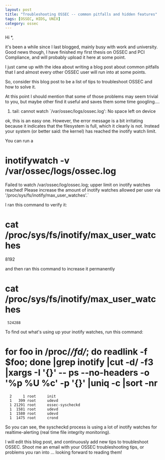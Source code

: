 ```yaml
---
layout: post
title: "Troubleshooting OSSEC -- common pitfalls and hidden features"
tags: [OSSEC, HIDS, UNIX]
category: ossec
---
```


Hi *,

it's been a while since I last blogged, mainly busy with work and university. Good news though, I have finished my first thesis on OSSEC and PCI Compliance, and will probably upload it here at some point.

I just came up with the idea about writing a blog post about common pitfalls that I and almost every other OSSEC user will run into at some points.

<!--more-->

So, consider this blog post to be a list of tips to troubleshoot OSSEC and how to solve it.

At this point I should mention that some of those problems may seem trivial to you, but maybe other find it useful and saves them some time googling....

1.  tail: cannot watch `/var/ossec/logs/ossec.log': No space left on device

ok, this is an easy one. However, the error message is a bit irritating because it indicates that the filesystem is full, which it clearly is not. Instead your system (or better said: the kernel) has reached the inotify watch limit.

You can run a 

   # inotifywatch -v /var/ossec/logs/ossec.log
   Failed to watch /var/ossec/log/ossec.log; upper limit on inotify watches reached!
   Please increase the amount of inotify watches allowed per user via '/proc/sys/fs/inotify/max_user_watches'.` 

I ran this command to verify it:

   # cat /proc/sys/fs/inotify/max_user_watches
   8192


and then ran this command to increase it permanently

   # cat /proc/sys/fs/inotify/max_user_watches
     524288


To find out what's using up your inotify watches, run this command:

   # for foo in /proc/*/fd/*; do readlink -f $foo; done |grep inotify |cut -d/ -f3 |xargs -I '{}' -- ps --no-headers -o '%p %U %c' -p '{}' |uniq -c |sort -nr

      2     1 root     init
      1   399 root     udevd
      1 21291 root     ossec-syscheckd
      1  1581 root     udevd
      1  1580 root     udevd
      1  1475 root     crond

So you can see, the syscheckd process is using a lot of inotify watches for realtime-alerting (real time file integrity monitoring).


I will edit this blog post, and continuously add new tips to troubleshoot OSSEC.
Shoot me an email with your OSSEC troubleshooting tips, or problems you ran into ... looking forward to reading them!
